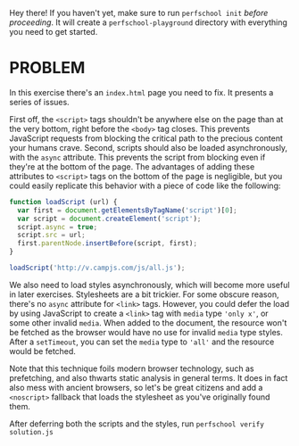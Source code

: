 Hey there! If you haven't yet, make sure to run `perfschool init` _before proceeding_.
It will create a `perfschool-playground` directory with everything you need to get started.

# PROBLEM

In this exercise there's an `index.html` page you need to fix. It presents
a series of issues.

First off, the `<script>` tags shouldn't be anywhere else on the page than at
the very bottom, right before the `<body>` tag closes. This prevents JavaScript
requests from blocking the critical path to the precious content your humans
crave. Second, scripts should also be loaded asynchronously, with the `async`
attribute. This prevents the script from blocking even if they're at the bottom
of the page. The advantages of adding these attributes to `<script>` tags on
the bottom of the page is negligible, but you could easily replicate this
behavior with a piece of code like the following:

```js
function loadScript (url) {
  var first = document.getElementsByTagName('script')[0];
  var script = document.createElement('script');
  script.async = true;
  script.src = url;
  first.parentNode.insertBefore(script, first);
}

loadScript('http://v.campjs.com/js/all.js');
```

We also need to load styles asynchronously, which will become more useful in later
exercises. Stylesheets are a bit trickier. For some obscure reason, there's no
`async` attribute for `<link>` tags. However, you could defer the load by using
JavaScript to create a `<link>` tag with `media` type `'only x'`, or some other
invalid `media`. When added to the document, the resource won't be fetched as
the browser would have no use for invalid `media` type styles. After a `setTimeout`,
you can set the `media` type to `'all'` and the resource would be fetched.

Note that this technique foils modern browser technology, such as prefetching,
and also thwarts static analysis in general terms. It does in fact also mess with
ancient browsers, so let's be great citizens and add a `<noscript>` fallback that
loads the stylesheet as you've originally found them.

After deferring both the scripts and the styles, run `perfschool verify solution.js`
